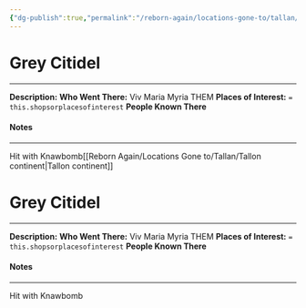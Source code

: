 ```yaml
---
{"dg-publish":true,"permalink":"/reborn-again/locations-gone-to/tallan/grey-citidel/"}
---
```


# Grey Citidel
---
**Description:** 
**Who Went There:** Viv Maria Myria THEM
**Places of Interest:** `= this.shopsorplacesofinterest`
**People Known There** 


#### Notes
---
Hit with Knawbomb[[Reborn Again/Locations Gone to/Tallan/Tallon continent\|Tallon continent]]

# Grey Citidel
---
**Description:** 
**Who Went There:** Viv Maria Myria THEM
**Places of Interest:** `= this.shopsorplacesofinterest`
**People Known There** 


#### Notes
---
Hit with Knawbomb
